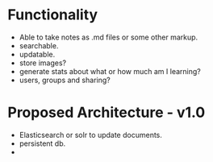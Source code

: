 # Functionality
* Able to take notes as .md files or some other markup. 
* searchable. 
* updatable. 
* store images?
* generate stats about what or how much am I learning?
* users, groups and sharing?

# Proposed Architecture - v1.0
* Elasticsearch or solr to update documents. 
* persistent db. 
* 

